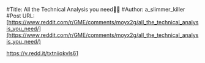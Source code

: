 #Title: All the Technical Analysis you need🎱🚀
#Author: a_slimmer_killer
#Post URL: [https://www.reddit.com/r/GME/comments/moyx2g/all_the_technical_analysis_you_need/](https://www.reddit.com/r/GME/comments/moyx2g/all_the_technical_analysis_you_need/)


https://v.redd.it/txtniiqkvls61